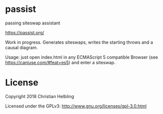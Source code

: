 # passist
passing siteswap assistant

https://passist.org/

Work in progress.
Generates siteswaps, writes the starting throws and a causal diagram.

Usage: just open index.html in any ECMAScript 5 compatible Browser (see https://caniuse.com/#feat=es5) and enter a siteswap.


# License

Copyright 2018 Christian Helbling

Licensed under the GPLv3: http://www.gnu.org/licenses/gpl-3.0.html

